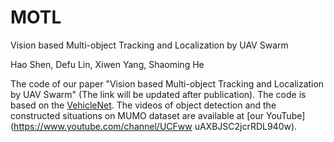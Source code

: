 # MOTL
Vision based Multi-object Tracking and Localization by UAV Swarm

Hao Shen, Defu Lin, Xiwen Yang, Shaoming He 

The  code of our paper "Vision based Multi-object Tracking and Localization by UAV Swarm" (The link will be updated after publication).   The code is based on the [VehicleNet](https://github.com/michuanhaohao/AICITY2021_Track2_DMT).
The videos of object detection and the constructed situations on MUMO dataset  are available at [our YouTube](https://www.youtube.com/channel/UCFww uAXBJSC2jcrRDL940w).
